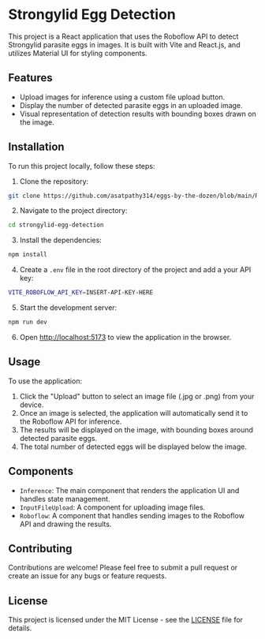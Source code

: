 # Strongylid Egg Detection

This project is a React application that uses the Roboflow API to detect Strongylid parasite eggs in images. It is built with Vite and React.js, and utilizes Material UI for styling components.

## Features

- Upload images for inference using a custom file upload button.
- Display the number of detected parasite eggs in an uploaded image.
- Visual representation of detection results with bounding boxes drawn on the image.

## Installation

To run this project locally, follow these steps:

1. Clone the repository:
```bash
git clone https://github.com/asatpathy314/eggs-by-the-dozen/blob/main/README.md
```

2. Navigate to the project directory:
```bash
cd strongylid-egg-detection
```

3. Install the dependencies:
```bash
npm install
```

4. Create a `.env` file in the root directory of the project and add a your API key:
```bash
VITE_ROBOFLOW_API_KEY=INSERT-API-KEY-HERE
```

5. Start the development server:
```bash
npm run dev
```

6. Open [http://localhost:5173](http://localhost:5173) to view the application in the browser.

## Usage

To use the application:

1. Click the "Upload" button to select an image file (.jpg or .png) from your device.
2. Once an image is selected, the application will automatically send it to the Roboflow API for inference.
3. The results will be displayed on the image, with bounding boxes around detected parasite eggs.
4. The total number of detected eggs will be displayed below the image.

## Components

- `Inference`: The main component that renders the application UI and handles state management.
- `InputFileUpload`: A component for uploading image files.
- `Roboflow`: A component that handles sending images to the Roboflow API and drawing the results.

## Contributing

Contributions are welcome! Please feel free to submit a pull request or create an issue for any bugs or feature requests.

## License

This project is licensed under the MIT License - see the [LICENSE](https://github.com/asatpathy314/eggs-by-the-dozen/blob/main/LICENSE) file for details.

